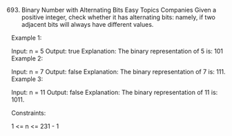 693. Binary Number with Alternating Bits
Easy
Topics
Companies
Given a positive integer, check whether it has alternating bits: namely, if two adjacent bits will always have different values.

 

Example 1:

Input: n = 5
Output: true
Explanation: The binary representation of 5 is: 101
Example 2:

Input: n = 7
Output: false
Explanation: The binary representation of 7 is: 111.
Example 3:

Input: n = 11
Output: false
Explanation: The binary representation of 11 is: 1011.
 

Constraints:

1 <= n <= 231 - 1